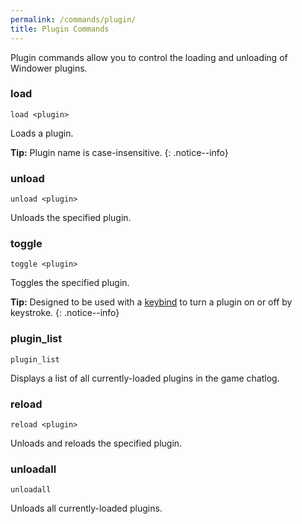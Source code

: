 ```yaml
---
permalink: /commands/plugin/
title: Plugin Commands
---
```


Plugin commands allow you to control the loading and unloading of Windower plugins.

### load
```
load <plugin>
```
Loads a plugin. 

**Tip:** Plugin name is case-insensitive.
{: .notice--info}

### unload
```
unload <plugin>
```
Unloads the specified plugin.

### toggle
```
toggle <plugin>
```
Toggles the specified plugin.

**Tip:** Designed to be used with a [keybind](../input/#bind--keyboard_bind) to turn a plugin on or off by keystroke.
{: .notice--info}

### plugin_list
```
plugin_list
```
Displays a list of all currently-loaded plugins in the game chatlog.

### reload
```
reload <plugin>
```
Unloads and reloads the specified plugin.

### unloadall
```
unloadall
```
Unloads all currently-loaded plugins.
